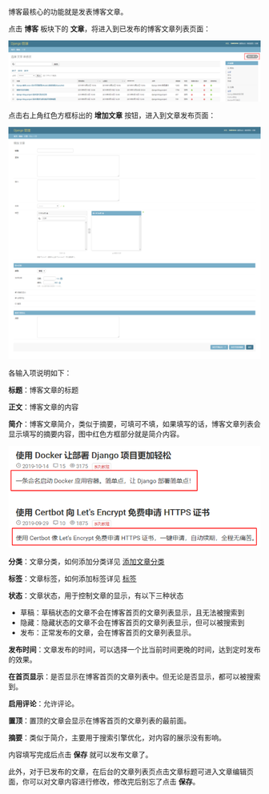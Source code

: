 博客最核心的功能就是发表博客文章。

点击 **博客** 板块下的 **文章**，将进入到已发布的博客文章列表页面：

![后台博客文章列表](img/blog_post_list.png)

点击右上角红色方框标出的 **增加文章** 按钮，进入到文章发布页面：

![发布文章](img/add_post.png)

各输入项说明如下：

**标题**：博客文章的标题

**正文**：博客文章的内容

**简介**：博客文章简介，类似于摘要，可填可不填，如果填写的话，博客文章列表会显示填写的摘要内容，图中红色方框部分就是简介内容。

![博客文章简介](img/post_brief.png)

**分类**：文章分类，如何添加分类详见 [添加文章分类](category.md)

**标签**：文章标签，如何添加标签详见 [标签](tag.md)

**状态**：文章状态，用于控制文章的显示，有以下三种状态

- 草稿：草稿状态的文章不会在博客首页的文章列表显示，且无法被搜索到
- 隐藏：隐藏状态的文章不会在博客首页的文章列表显示，但可以被搜索到
- 发布：正常发布的文章，会在博客首页的文章列表显示。

**发布时间**：文章发布的时间，可以选择一个比当前时间更晚的时间，达到定时发布的效果。

**在首页显示**：是否显示在博客首页的文章列表中。但无论是否显示，都可以被搜索到。

**启用评论**：允许评论。

**置顶**：置顶的文章会显示在博客首页的文章列表的最前面。

**摘要**：类似于简介，主要用于搜索引擎优化，对内容的展示没有影响。

内容填写完成后点击 **保存** 就可以发布文章了。

此外，对于已发布的文章，在后台的文章列表页点击文章标题可进入文章编辑页面，你可以对文章内容进行修改，修改完后别忘了点击 **保存**。